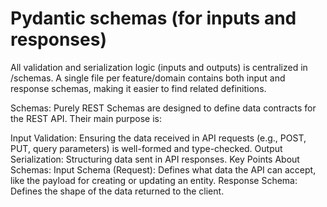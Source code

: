 # Pydantic schemas (for inputs and responses)


All validation and serialization logic (inputs and outputs) is centralized in /schemas.
A single file per feature/domain contains both input and response schemas, making it easier to find related definitions.


Schemas: Purely REST
Schemas are designed to define data contracts for the REST API. Their main purpose is:

Input Validation: Ensuring the data received in API requests (e.g., POST, PUT, query parameters) is well-formed and type-checked.
Output Serialization: Structuring data sent in API responses.
Key Points About Schemas:
Input Schema (Request): Defines what data the API can accept, like the payload for creating or updating an entity.
Response Schema: Defines the shape of the data returned to the client.
